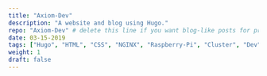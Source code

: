 ```yaml
---
title: "Axiom-Dev"
description: "A website and blog using Hugo."
repo: "Axiom-Dev" # delete this line if you want blog-like posts for projects
date: 03-15-2019
tags: ["Hugo", "HTML", "CSS", "NGINX", "Raspberry-Pi", "Cluster", "Dev"]
weight: 1
draft: false
---
```

